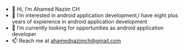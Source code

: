 - 👋 Hi, I’m Ahamed Nazim CH
- 👀 I’m interested in android application development,I have eight plus years of expierence in android application development
- 🌱 I’m currently looking for opportunities as android application developer
- 📫 Reach me at ahamednazimch@gmail.com

<!---
chnazim/chnazim is a ✨ special ✨ repository because its `README.md` (this file) appears on your GitHub profile.
You can click the Preview link to take a look at your changes.
--->
